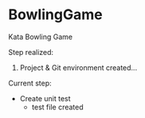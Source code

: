 # BowlingGame
Kata Bowling Game

Step realized:

1. Project & Git environment created...

Current step: 

* Create unit test
  * test file created 